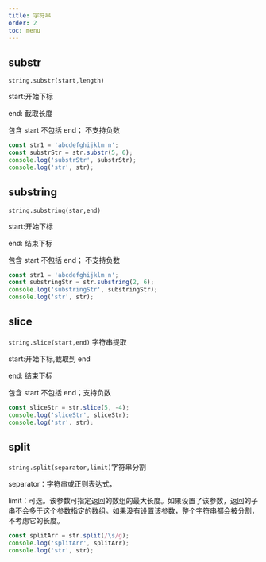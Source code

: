 ```yaml
---
title: 字符串
order: 2
toc: menu
---
```


<!-- path: /javaScript/strings/ -->

## substr

`string.substr(start,length)`

start:开始下标

end: 截取长度

包含 start 不包括 end； 不支持负数

```ts
const str1 = 'abcdefghijklm n';
const substrStr = str.substr(5, 6);
console.log('substrStr', substrStr);
console.log('str', str);
```

## substring

`string.substring(star,end)`

start:开始下标

end: 结束下标

包含 start 不包括 end； 不支持负数

```ts
const str1 = 'abcdefghijklm n';
const substringStr = str.substring(2, 6);
console.log('substringStr', substringStr);
console.log('str', str);
```

## slice

`string.slice(start,end)` 字符串提取

start:开始下标,截取到 end

end: 结束下标

包含 start 不包括 end；支持负数

```ts
const sliceStr = str.slice(5, -4);
console.log('sliceStr', sliceStr);
console.log('str', str);
```

## split

`string.split(separator,limit)`字符串分割

separator：字符串或正则表达式，

limit：可选。该参数可指定返回的数组的最大长度。如果设置了该参数，返回的子串不会多于这个参数指定的数组。如果没有设置该参数，整个字符串都会被分割，不考虑它的长度。

```ts
const splitArr = str.split(/\s/g);
console.log('splitArr', splitArr);
console.log('str', str);
```
